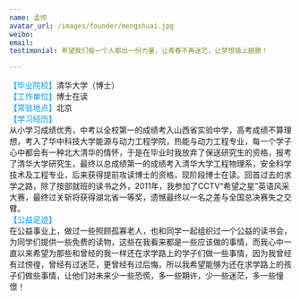 ```yaml
---
name: 孟帅
avatar_url: /images/founder/mengshuai.jpg
weibo:
email:
testimonial: 希望我们每一个人都出一份力量，让青春不再迷茫，让梦想插上翅膀！

---
```


  <font color=#0099ff>【毕业院校】</font>清华大学（博士）  
  <font color=#0099ff>【工作单位】</font>博士在读  
  <font color=#0099ff>【常驻地点】</font>北京  
  <font color=#0099ff>【学习经历】</font>  
从小学习成绩优秀，中考以全校第一的成绩考入山西省实验中学，高考成绩不算理想，考入了华中科技大学能源与动力工程学院，热能与动力工程专业，每一个学子心中都会有一种北大清华的情怀，于是在毕业时我放弃了保送研究生的资格，报考了清华大学研究生，最终以总成绩第一的成绩考入清华大学工程物理系，安全科学技术及工程专业，后来获得提前攻读博士的资格，现阶段博士在读。回首过去的求学之路，除了按部就班的读书之外，2011年，我参加了CCTV“希望之星”英语风采大赛，最终过关斩将获得湖北省一等奖，遗憾最终以一名之差与全国总决赛失之交臂。  
  <font color=#0099ff>【公益足迹】</font>     
在公益事业上，做过一些照顾孤寡老人，也和同学一起组织过一个公益的读书会，为同学们提供一些免费的读物，这些在我看来都是一些应该做的事情，而我心中一直以来希望为那些和曾经的我一样还在求学路上的学子们做一些事情，因为我曾经有过傍徨，曾经有过迷茫，更曾经有过后悔，所以我希望能够为还在求学路上的孩子们做些事情，让他们对未来少一些恐慌，多一些期许，少一些迷茫，多一些憧憬！    
